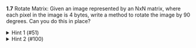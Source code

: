 **1.7** Rotate Matrix: Given an image represented by an NxN matrix, where each pixel in the image is 4 bytes, write a method to rotate the image by 90 degrees. Can you do this in place?

<details>
<summary>Hint 1 (#51)</summary>
<p>Try thinking about it layer by layer. Can you rotate a specific layer?</p>
</details>  

<details>
<summary>Hint 2 (#100)</summary>
<p>Rotating a specific layer would just mean swapping the values in four arrays. If you were
asked to swap the values in two arrays, could you do this? Can you then extend it to four
arrays?</p>
</details>  